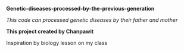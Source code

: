 __Genetic-diseases-processed-by-the-previous-generation__

*This code can processed genetic diseases by their father and mother*

**This project created by Chanpawit**

Inspiration by biology lesson on my class
